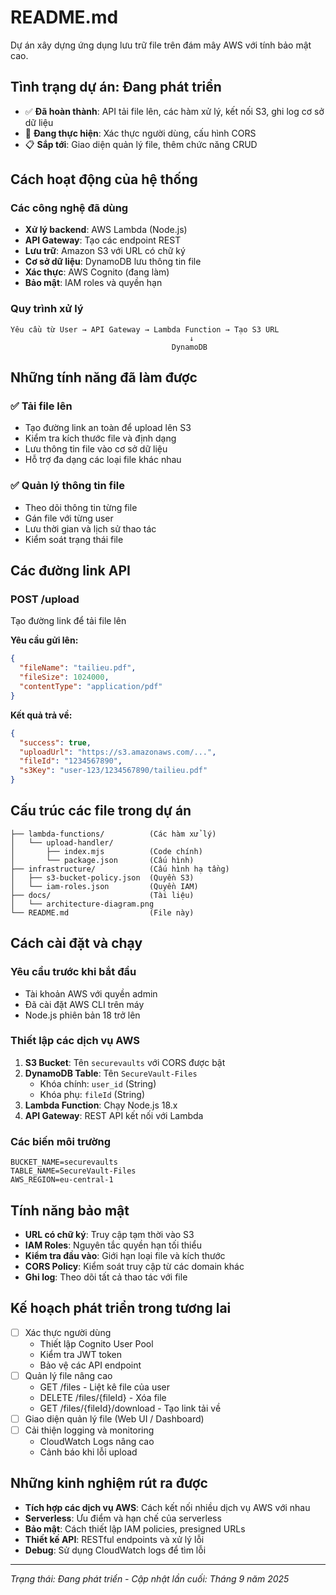 # README.md
Dự án xây dựng ứng dụng lưu trữ file trên đám mây AWS với tính bảo mật cao.
## Tình trạng dự án: Đang phát triển

- ✅ **Đã hoàn thành**: API tải file lên, các hàm xử lý, kết nối S3, ghi log cơ sở dữ liệu
- 🔄 **Đang thực hiện**: Xác thực người dùng, cấu hình CORS 
- 📋 **Sắp tới**: Giao diện quản lý file, thêm chức năng CRUD

## Cách hoạt động của hệ thống

### Các công nghệ đã dùng
- **Xử lý backend**: AWS Lambda (Node.js)
- **API Gateway**: Tạo các endpoint REST
- **Lưu trữ**: Amazon S3 với URL có chữ ký
- **Cơ sở dữ liệu**: DynamoDB lưu thông tin file
- **Xác thực**: AWS Cognito (đang làm)
- **Bảo mật**: IAM roles và quyền hạn

### Quy trình xử lý
```
Yêu cầu từ User → API Gateway → Lambda Function → Tạo S3 URL
                                        ↓
                                    DynamoDB 
```

## Những tính năng đã làm được

### ✅ Tải file lên
- Tạo đường link an toàn để upload lên S3
- Kiểm tra kích thước file và định dạng
- Lưu thông tin file vào cơ sở dữ liệu
- Hỗ trợ đa dạng các loại file khác nhau

### ✅ Quản lý thông tin file
- Theo dõi thông tin từng file
- Gán file với từng user
- Lưu thời gian và lịch sử thao tác
- Kiểm soát trạng thái file

## Các đường link API

### POST /upload
Tạo đường link để tải file lên

**Yêu cầu gửi lên:**
```json
{
  "fileName": "tailieu.pdf",
  "fileSize": 1024000,
  "contentType": "application/pdf"
}
```

**Kết quả trả về:**
```json
{
  "success": true,
  "uploadUrl": "https://s3.amazonaws.com/...",
  "fileId": "1234567890",
  "s3Key": "user-123/1234567890/tailieu.pdf"
}
```

## Cấu trúc các file trong dự án
```
├── lambda-functions/          (Các hàm xử lý)
│   └── upload-handler/
│       ├── index.mjs          (Code chính)
│       └── package.json       (Cấu hình)
├── infrastructure/            (Cấu hình hạ tầng)
│   ├── s3-bucket-policy.json  (Quyền S3)
│   └── iam-roles.json         (Quyền IAM)
├── docs/                      (Tài liệu)
│   └── architecture-diagram.png
└── README.md                  (File này)
```

## Cách cài đặt và chạy

### Yêu cầu trước khi bắt đầu
- Tài khoản AWS với quyền admin
- Đã cài đặt AWS CLI trên máy
- Node.js phiên bản 18 trở lên

### Thiết lập các dịch vụ AWS
1. **S3 Bucket**: Tên `securevaults` với CORS được bật
2. **DynamoDB Table**: Tên `SecureVault-Files` 
   - Khóa chính: `user_id` (String)
   - Khóa phụ: `fileId` (String)  
3. **Lambda Function**: Chạy Node.js 18.x
4. **API Gateway**: REST API kết nối với Lambda

### Các biến môi trường
```
BUCKET_NAME=securevaults
TABLE_NAME=SecureVault-Files
AWS_REGION=eu-central-1
```

## Tính năng bảo mật
- **URL có chữ ký**: Truy cập tạm thời vào S3
- **IAM Roles**: Nguyên tắc quyền hạn tối thiểu
- **Kiểm tra đầu vào**: Giới hạn loại file và kích thước
- **CORS Policy**: Kiểm soát truy cập từ các domain khác
- **Ghi log**: Theo dõi tất cả thao tác với file

## Kế hoạch phát triển trong tương lai
- [ ] Xác thực người dùng
  - Thiết lập Cognito User Pool
  - Kiểm tra JWT token
  - Bảo vệ các API endpoint
- [ ] Quản lý file nâng cao
  - GET /files - Liệt kê file của user
  - DELETE /files/{fileId} - Xóa file
  - GET /files/{fileId}/download - Tạo link tải về
- [ ] Giao diện quản lý file (Web UI / Dashboard)
- [ ] Cải thiện logging và monitoring
  - CloudWatch Logs nâng cao
  - Cảnh báo khi lỗi upload

## Những kinh nghiệm rút ra được
- **Tích hợp các dịch vụ AWS**: Cách kết nối nhiều dịch vụ AWS với nhau
- **Serverless**: Ưu điểm và hạn chế của serverless
- **Bảo mật**: Cách thiết lập IAM policies, presigned URLs
- **Thiết kế API**: RESTful endpoints và xử lý lỗi
- **Debug**: Sử dụng CloudWatch logs để tìm lỗi
---
*Trạng thái: Đang phát triển - Cập nhật lần cuối: Tháng 9 năm 2025*
